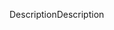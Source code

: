 <span data-ttu-id="7b643-101">Description</span><span class="sxs-lookup"><span data-stu-id="7b643-101">Description</span></span>
